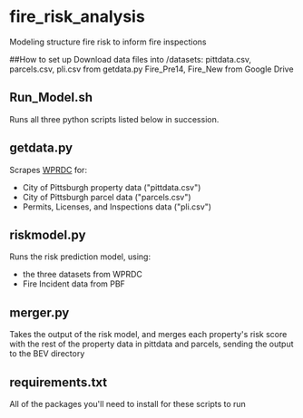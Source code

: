 # fire_risk_analysis
Modeling structure fire risk to inform fire inspections

##How to set up
Download data files into /datasets:
pittdata.csv, parcels.csv, pli.csv from getdata.py
Fire_Pre14, Fire_New from Google Drive

## Run_Model.sh
Runs all three python scripts listed below in succession.

## getdata.py

Scrapes [WPRDC](wprdc.org) for:
* City of Pittsburgh property data ("pittdata.csv")
* City of Pittsburgh parcel data ("parcels.csv")
* Permits, Licenses, and Inspections data ("pli.csv")

## riskmodel.py

Runs the risk prediction model, using:
* the three datasets from WPRDC
* Fire Incident data from PBF

## merger.py

Takes the output of the risk model, and merges each property's risk score with the rest of the property data in pittdata and parcels, sending the output to the BEV directory

## requirements.txt

All of the packages you'll need to install for these scripts to run
